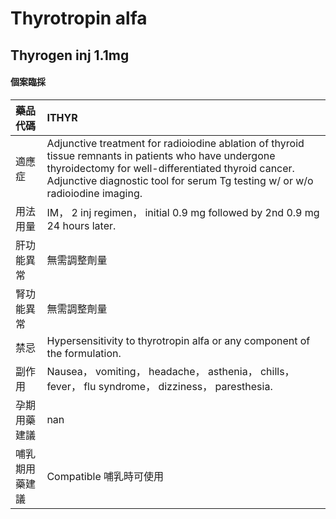 # Thyrotropin alfa

## Thyrogen inj 1.1mg

#### 個案臨採

| 藥品代碼       | ITHYR                                                                                                                                                                                                                                        |
|:---------------|:---------------------------------------------------------------------------------------------------------------------------------------------------------------------------------------------------------------------------------------------|
| 適應症         | Adjunctive treatment for radioiodine ablation of thyroid tissue remnants in patients who have undergone thyroidectomy for well-differentiated thyroid cancer. Adjunctive diagnostic tool for serum Tg testing w/ or w/o radioiodine imaging. |
| 用法用量       | IM， 2 inj regimen， initial 0.9 mg followed by 2nd 0.9 mg 24 hours later.                                                                                                                                                                   |
| 肝功能異常     | 無需調整劑量                                                                                                                                                                                                                                 |
| 腎功能異常     | 無需調整劑量                                                                                                                                                                                                                                 |
| 禁忌           | Hypersensitivity to thyrotropin alfa or any component of the formulation.                                                                                                                                                                    |
| 副作用         | Nausea， vomiting， headache， asthenia， chills， fever， flu syndrome， dizziness， paresthesia.                                                                                                                                           |
| 孕期用藥建議   | nan                                                                                                                                                                                                                                          |
| 哺乳期用藥建議 | Compatible 哺乳時可使用                                                                                                                                                                                                                      |

